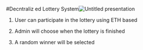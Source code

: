
#Decntraliz ed Lottery System![Untitled presentation](https://github.com/ved-et9/Decentalized_Lottery/assets/98445270/7a91fc19-5fa9-4ca9-baf8-601ff0f3116a)


1. User can participate in the lottery using ETH based

2. Admin will choose when the lottery is finished

3. A random winner will be selected
